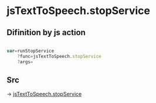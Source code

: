 # jsTextToSpeech.stopService

## Difinition by js action

```js.js

var=runStopService
	?func=jsTextToSpeech.stopService
	?args=

```

## Src

-> [jsTextToSpeech.stopService](https://github.com/puutaro/CommandClick/blob/master/app/src/main/java/com/puutaro/commandclick/fragment_lib/terminal_fragment/js_interface/JsTextToSpeech.kt#L36)


